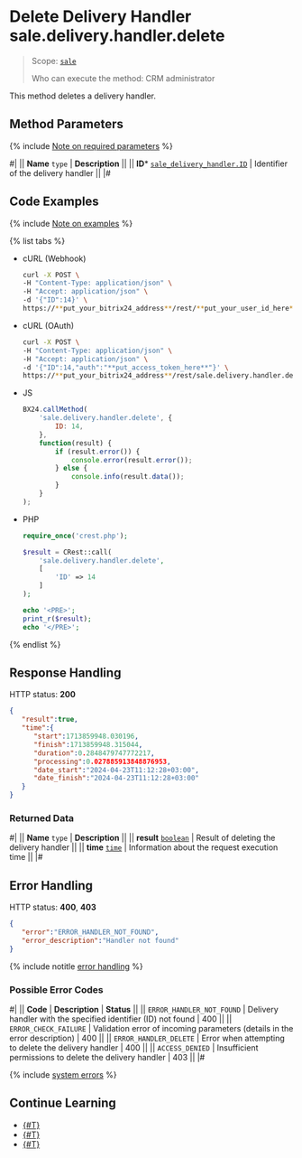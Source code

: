 # Delete Delivery Handler sale.delivery.handler.delete

> Scope: [`sale`](../../../scopes/permissions.md)
>
> Who can execute the method: CRM administrator

This method deletes a delivery handler.

## Method Parameters

{% include [Note on required parameters](../../../../_includes/required.md) %}

#|
|| **Name**
`type` | **Description** ||
|| **ID***
[`sale_delivery_handler.ID`](../../data-types.md) | Identifier of the delivery handler   ||
|#

## Code Examples

{% include [Note on examples](../../../../_includes/examples.md) %}

{% list tabs %}

- cURL (Webhook)

    ```bash
    curl -X POST \
    -H "Content-Type: application/json" \
    -H "Accept: application/json" \
    -d '{"ID":14}' \
    https://**put_your_bitrix24_address**/rest/**put_your_user_id_here**/**put_your_webhook_here**/sale.delivery.handler.delete
    ```

- cURL (OAuth)

    ```bash
    curl -X POST \
    -H "Content-Type: application/json" \
    -H "Accept: application/json" \
    -d '{"ID":14,"auth":"**put_access_token_here**"}' \
    https://**put_your_bitrix24_address**/rest/sale.delivery.handler.delete
    ```

- JS

    ```js
    BX24.callMethod(
        'sale.delivery.handler.delete', {
            ID: 14,
        },
        function(result) {
            if (result.error()) {
                console.error(result.error());
            } else {
                console.info(result.data());
            }
        }
    );
    ```

- PHP

    ```php
    require_once('crest.php');

    $result = CRest::call(
        'sale.delivery.handler.delete',
        [
            'ID' => 14
        ]
    );

    echo '<PRE>';
    print_r($result);
    echo '</PRE>';
    ```

{% endlist %}

## Response Handling

HTTP status: **200**

```json
{
   "result":true,
   "time":{
      "start":1713859948.030196,
      "finish":1713859948.315044,
      "duration":0.2848479747772217,
      "processing":0.027885913848876953,
      "date_start":"2024-04-23T11:12:28+03:00",
      "date_finish":"2024-04-23T11:12:28+03:00"
   }
}
```

### Returned Data

#|
|| **Name**
`type` | **Description** ||
|| **result**
[`boolean`](../../../data-types.md) | Result of deleting the delivery handler ||
|| **time**
[`time`](../../../data-types.md) | Information about the request execution time ||
|#

## Error Handling

HTTP status: **400**, **403**

```json
{
   "error":"ERROR_HANDLER_NOT_FOUND",
   "error_description":"Handler not found"
}
```

{% include notitle [error handling](../../../../_includes/error-info.md) %}

### Possible Error Codes

#|
|| **Code** | **Description** | **Status** ||
|| `ERROR_HANDLER_NOT_FOUND` | Delivery handler with the specified identifier (ID) not found | 400 ||
|| `ERROR_CHECK_FAILURE` | Validation error of incoming parameters (details in the error description) | 400 ||
|| `ERROR_HANDLER_DELETE` | Error when attempting to delete the delivery handler | 400 ||
|| `ACCESS_DENIED` | Insufficient permissions to delete the delivery handler | 403 ||
|#

{% include [system errors](../../../../_includes/system-errors.md) %}

## Continue Learning

- [{#T}](./sale-delivery-handler-add.md)
- [{#T}](./sale-delivery-handler-update.md)
- [{#T}](./sale-delivery-handler-list.md)
